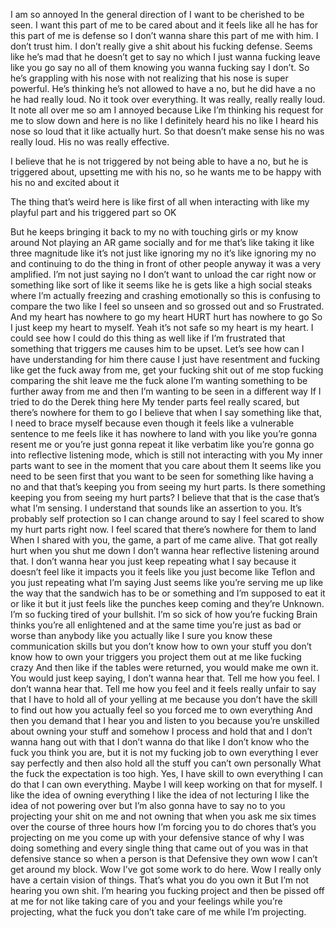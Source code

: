 I am so annoyed
In the general direction of
I want to be cherished to be seen. I want this part of me to be cared about and it feels like all he has for this part of me is defense so I don’t wanna share this part of me with him. I don’t trust him. I don’t really give a shit about his fucking defense. Seems like he’s mad that he doesn’t get to say no which I just wanna fucking leave like you go say no all of them knowing you wanna fucking say I don’t.
So he’s grappling with his nose with not realizing that his nose is super powerful. He’s thinking he’s not allowed to have a no, but he did have a no he had really loud. No it took over everything. It was really, really really loud. It note all over me so am I annoyed because Like I’m thinking his request for me to slow down and here is no like I definitely heard his no like I heard his nose so loud that it like actually hurt.
So that doesn’t make sense his no was really loud. His no was really effective.


I believe that he is not triggered by not being able to have a no, but he is triggered about, upsetting me with his no, so he wants me to be happy with his no and excited about it

The thing that’s weird here is like first of all when interacting with like my playful part and his triggered part so OK

But he keeps bringing it back to my no with touching girls or my know around Not playing an AR game socially and for me that’s like taking it like three magnitude like it’s not just like ignoring my no it’s like ignoring my no and continuing to do the thing in front of other people anyway it was a very amplified. I’m not just saying no I don’t want to unload the car right now or something like sort of like it seems like he is gets like a high social steaks where I’m actually freezing and crashing emotionally so this is confusing to compare the two like I feel so unseen and so grossed out and so Frustrated. 
And my heart has nowhere to go my heart HURT hurt has nowhere to go 
So I just keep my heart to myself. Yeah it’s not safe so my heart is my heart.
I could see how I could do this thing as well like if I’m frustrated that something that triggers me causes him to be upset. Let’s see how can I have understanding for him there cause I just have resentment and fucking like get the fuck away from me, get your fucking shit out of me stop fucking comparing the shit leave me the fuck alone
I’m wanting something to be further away from me and then I’m wanting to be seen in a different way
If I tried to do the Derek thing here
My tender parts feel really scared, but there’s nowhere for them to go
I believe that when I say something like that, I need to brace myself because even though it feels like a vulnerable sentence to me feels like it has nowhere to land with you like you’re gonna resent me or you’re just gonna repeat it like verbatim like you’re gonna go into reflective listening mode, which is still not interacting with you
My inner parts want to see in the moment that you care about them
It seems like you need to be seen first that you want to be seen for something like having a no and that that’s keeping you from seeing my hurt parts. Is there something keeping you from seeing my hurt parts?
I believe that that is the case that’s what I’m sensing. I understand that sounds like an assertion to you. It’s probably self protection so I can change around to say I feel scared to show my hurt parts right now. I feel scared that there’s nowhere for them to land
When I shared with you, the game, a part of me came alive. That got really hurt when you shut me down I don’t wanna hear reflective listening around that. I don’t wanna hear you just keep repeating what I say because it doesn’t feel like it impacts you it feels like you just become like Teflon and you just repeating what I’m saying
Just seems like you’re serving me up like the way that the sandwich has to be or something and I’m supposed to eat it or like it but it just feels like the punches keep coming and they’re Unknown. I’m so fucking tired of your bullshit. I’m so sick of how you’re fucking Brain thinks you’re all enlightened and at the same time you’re just as bad or worse than anybody like you actually like I sure you know these communication skills but you don’t know how to own your stuff you don’t know how to own your triggers you project them out at me like fucking crazy And then like if the tables were returned, you would make me own it. You would just keep saying, I don’t wanna hear that. Tell me how you feel. I don’t wanna hear that. Tell me how you feel and it feels really unfair to say that I have to hold all of your yelling at me because you don’t have the skill to find out how you actually feel so you forced me to own everything And then you demand that I hear you and listen to you because you’re unskilled about owning your stuff and somehow I process and hold that and I don’t wanna hang out with that I don’t wanna do that like I don’t know who the fuck you think you are, but it is not my fucking job to own everything I ever say perfectly and then also hold all the stuff you can’t own personally What the fuck the expectation is too high. Yes, I have skill to own everything I can do that I can own everything. Maybe I will keep working on that for myself. I like the idea of owning everything I like the idea of not lecturing I like the idea of not powering over but I’m also gonna have to say no to you projecting your shit on me and not owning that when you ask me six times over the course of three hours how I’m forcing you to do chores that’s you projecting on me you come up with your defensive stance of why I was doing something and every single thing that came out of you was in that defensive stance so when a person is that Defensive they own wow I can’t get around my block. Wow I’ve got some work to do here. Wow I really only have a certain vision of things. That’s what you do you own it But I’m not hearing you own shit. I’m hearing you fucking project and then be pissed off at me for not like taking care of you and your feelings while you’re projecting, what the fuck you don’t take care of me while I’m projecting.

